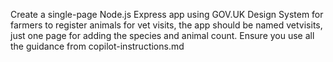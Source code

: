 Create a single-page Node.js Express app using GOV.UK Design System for farmers to register animals for vet visits, the app should be named vetvisits, just one page for adding the species and animal count. Ensure you use all the guidance from copilot-instructions.md